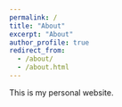 ```yaml
---
permalink: /
title: "About"
excerpt: "About"
author_profile: true
redirect_from: 
  - /about/
  - /about.html
---
```


This is my personal website.

